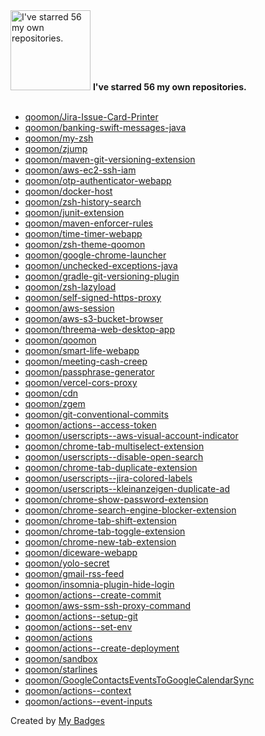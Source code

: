 <img src="https://my-badges.github.io/my-badges/self-star.png" alt="I&apos;ve starred 56 my own repositories." title="I&apos;ve starred 56 my own repositories." width="128">
<strong>I&apos;ve starred 56 my own repositories.</strong>
<br><br>

- <a href="https://github.com/qoomon/Jira-Issue-Card-Printer">qoomon/Jira-Issue-Card-Printer</a>
- <a href="https://github.com/qoomon/banking-swift-messages-java">qoomon/banking-swift-messages-java</a>
- <a href="https://github.com/qoomon/my-zsh">qoomon/my-zsh</a>
- <a href="https://github.com/qoomon/zjump">qoomon/zjump</a>
- <a href="https://github.com/qoomon/maven-git-versioning-extension">qoomon/maven-git-versioning-extension</a>
- <a href="https://github.com/qoomon/aws-ec2-ssh-iam">qoomon/aws-ec2-ssh-iam</a>
- <a href="https://github.com/qoomon/otp-authenticator-webapp">qoomon/otp-authenticator-webapp</a>
- <a href="https://github.com/qoomon/docker-host">qoomon/docker-host</a>
- <a href="https://github.com/qoomon/zsh-history-search">qoomon/zsh-history-search</a>
- <a href="https://github.com/qoomon/junit-extension">qoomon/junit-extension</a>
- <a href="https://github.com/qoomon/maven-enforcer-rules">qoomon/maven-enforcer-rules</a>
- <a href="https://github.com/qoomon/time-timer-webapp">qoomon/time-timer-webapp</a>
- <a href="https://github.com/qoomon/zsh-theme-qoomon">qoomon/zsh-theme-qoomon</a>
- <a href="https://github.com/qoomon/google-chrome-launcher">qoomon/google-chrome-launcher</a>
- <a href="https://github.com/qoomon/unchecked-exceptions-java">qoomon/unchecked-exceptions-java</a>
- <a href="https://github.com/qoomon/gradle-git-versioning-plugin">qoomon/gradle-git-versioning-plugin</a>
- <a href="https://github.com/qoomon/zsh-lazyload">qoomon/zsh-lazyload</a>
- <a href="https://github.com/qoomon/self-signed-https-proxy">qoomon/self-signed-https-proxy</a>
- <a href="https://github.com/qoomon/aws-session">qoomon/aws-session</a>
- <a href="https://github.com/qoomon/aws-s3-bucket-browser">qoomon/aws-s3-bucket-browser</a>
- <a href="https://github.com/qoomon/threema-web-desktop-app">qoomon/threema-web-desktop-app</a>
- <a href="https://github.com/qoomon/qoomon">qoomon/qoomon</a>
- <a href="https://github.com/qoomon/smart-life-webapp">qoomon/smart-life-webapp</a>
- <a href="https://github.com/qoomon/meeting-cash-creep">qoomon/meeting-cash-creep</a>
- <a href="https://github.com/qoomon/passphrase-generator">qoomon/passphrase-generator</a>
- <a href="https://github.com/qoomon/vercel-cors-proxy">qoomon/vercel-cors-proxy</a>
- <a href="https://github.com/qoomon/cdn">qoomon/cdn</a>
- <a href="https://github.com/qoomon/zgem">qoomon/zgem</a>
- <a href="https://github.com/qoomon/git-conventional-commits">qoomon/git-conventional-commits</a>
- <a href="https://github.com/qoomon/actions--access-token">qoomon/actions--access-token</a>
- <a href="https://github.com/qoomon/userscripts--aws-visual-account-indicator">qoomon/userscripts--aws-visual-account-indicator</a>
- <a href="https://github.com/qoomon/chrome-tab-multiselect-extension">qoomon/chrome-tab-multiselect-extension</a>
- <a href="https://github.com/qoomon/userscripts--disable-open-search">qoomon/userscripts--disable-open-search</a>
- <a href="https://github.com/qoomon/chrome-tab-duplicate-extension">qoomon/chrome-tab-duplicate-extension</a>
- <a href="https://github.com/qoomon/userscripts--jira-colored-labels">qoomon/userscripts--jira-colored-labels</a>
- <a href="https://github.com/qoomon/userscripts--kleinanzeigen-duplicate-ad">qoomon/userscripts--kleinanzeigen-duplicate-ad</a>
- <a href="https://github.com/qoomon/chrome-show-password-extension">qoomon/chrome-show-password-extension</a>
- <a href="https://github.com/qoomon/chrome-search-engine-blocker-extension">qoomon/chrome-search-engine-blocker-extension</a>
- <a href="https://github.com/qoomon/chrome-tab-shift-extension">qoomon/chrome-tab-shift-extension</a>
- <a href="https://github.com/qoomon/chrome-tab-toggle-extension">qoomon/chrome-tab-toggle-extension</a>
- <a href="https://github.com/qoomon/chrome-new-tab-extension">qoomon/chrome-new-tab-extension</a>
- <a href="https://github.com/qoomon/diceware-webapp">qoomon/diceware-webapp</a>
- <a href="https://github.com/qoomon/yolo-secret">qoomon/yolo-secret</a>
- <a href="https://github.com/qoomon/gmail-rss-feed">qoomon/gmail-rss-feed</a>
- <a href="https://github.com/qoomon/insomnia-plugin-hide-login">qoomon/insomnia-plugin-hide-login</a>
- <a href="https://github.com/qoomon/actions--create-commit">qoomon/actions--create-commit</a>
- <a href="https://github.com/qoomon/aws-ssm-ssh-proxy-command">qoomon/aws-ssm-ssh-proxy-command</a>
- <a href="https://github.com/qoomon/actions--setup-git">qoomon/actions--setup-git</a>
- <a href="https://github.com/qoomon/actions--set-env">qoomon/actions--set-env</a>
- <a href="https://github.com/qoomon/actions">qoomon/actions</a>
- <a href="https://github.com/qoomon/actions--create-deployment">qoomon/actions--create-deployment</a>
- <a href="https://github.com/qoomon/sandbox">qoomon/sandbox</a>
- <a href="https://github.com/qoomon/starlines">qoomon/starlines</a>
- <a href="https://github.com/qoomon/GoogleContactsEventsToGoogleCalendarSync">qoomon/GoogleContactsEventsToGoogleCalendarSync</a>
- <a href="https://github.com/qoomon/actions--context">qoomon/actions--context</a>
- <a href="https://github.com/qoomon/actions--event-inputs">qoomon/actions--event-inputs</a>


Created by <a href="https://github.com/my-badges/my-badges">My Badges</a>